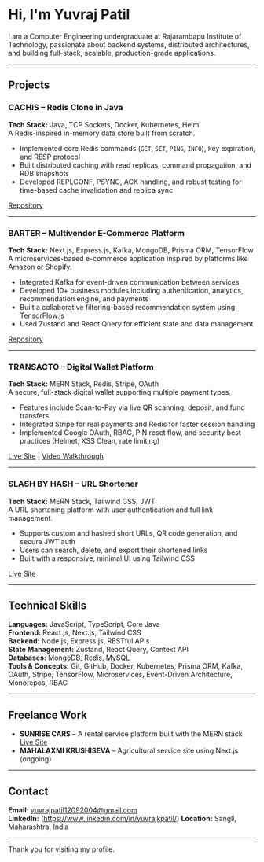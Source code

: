 # Hi, I'm Yuvraj Patil

I am a Computer Engineering undergraduate at Rajarambapu Institute of Technology, passionate about backend systems, distributed architectures, and building full-stack, scalable, production-grade applications.

---

## Projects

### CACHIS – Redis Clone in Java

**Tech Stack:** Java, TCP Sockets, Docker, Kubernetes, Helm  
A Redis-inspired in-memory data store built from scratch.

- Implemented core Redis commands (`GET`, `SET`, `PING`, `INFO`), key expiration, and RESP protocol
- Built distributed caching with read replicas, command propagation, and RDB snapshots
- Developed REPLCONF, PSYNC, ACK handling, and robust testing for time-based cache invalidation and replica sync

[Repository](https://github.com/yuvrajpatil1/cachis)

---

### BARTER – Multivendor E-Commerce Platform

**Tech Stack:** Next.js, Express.js, Kafka, MongoDB, Prisma ORM, TensorFlow  
A microservices-based e-commerce application inspired by platforms like Amazon or Shopify.

- Integrated Kafka for event-driven communication between services
- Developed 10+ business modules including authentication, analytics, recommendation engine, and payments
- Built a collaborative filtering-based recommendation system using TensorFlow.js
- Used Zustand and React Query for efficient state and data management

[Repository](https://github.com/yuvrajpatil1/barter)

---

### TRANSACTO – Digital Wallet Platform

**Tech Stack:** MERN Stack, Redis, Stripe, OAuth  
A secure, full-stack digital wallet supporting multiple payment types.

- Features include Scan-to-Pay via live QR scanning, deposit, and fund transfers
- Integrated Stripe for real payments and Redis for faster session handling
- Implemented Google OAuth, RBAC, PIN reset flow, and security best practices (Helmet, XSS Clean, rate limiting)

[Live Site](https://transacto.onrender.com/) | [Video Walkthrough](https://www.linkedin.com/posts/yuvrajkpatil_im-happy-to-share-transacto-a-comprehensive-activity-7345926174025424900-tprb?utm_source=share&utm_medium=member_desktop&rcm=ACoAAD1yT5oBFesAHKncDmcPYyezcuA3_nK69XY)

---

### SLASH BY HASH – URL Shortener

**Tech Stack:** MERN Stack, Tailwind CSS, JWT  
A URL shortening platform with user authentication and full link management.

- Supports custom and hashed short URLs, QR code generation, and secure JWT auth
- Users can search, delete, and export their shortened links
- Built with a responsive, minimal UI using Tailwind CSS

[Live Site](https://slashbyhash.vercel.app/)

---

## Technical Skills

**Languages:** JavaScript, TypeScript, Core Java  
**Frontend:** React.js, Next.js, Tailwind CSS  
**Backend:** Node.js, Express.js, RESTful APIs  
**State Management:** Zustand, React Query, Context API  
**Databases:** MongoDB, Redis, MySQL  
**Tools & Concepts:** Git, GitHub, Docker, Kubernetes, Prisma ORM, Kafka, OAuth, Stripe, TensorFlow, Microservices, Event-Driven Architecture, Monorepos, RBAC

---

## Freelance Work

- **SUNRISE CARS** – A rental service platform built with the MERN stack [Live Site](https://sunrisecars.in/)
- **MAHALAXMI KRUSHISEVA** – Agricultural service site using Next.js (ongoing)

---

## Contact

**Email:** yuvrajpatil12092004@gmail.com  
**LinkedIn:** (https://www.linkedin.com/in/yuvrajkpatil/)
**Location:** Sangli, Maharashtra, India

---

Thank you for visiting my profile.
